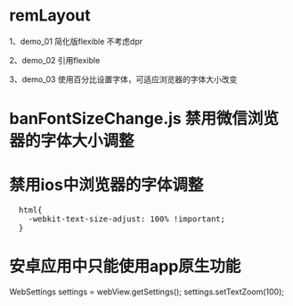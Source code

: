 # remLayout
1、demo_01 简化版flexible 不考虑dpr

2、demo_02 引用flexible

3、demo_03 使用百分比设置字体，可适应浏览器的字体大小改变

# banFontSizeChange.js 禁用微信浏览器的字体大小调整

# 禁用ios中浏览器的字体调整
<pre>
  html{
    -webkit-text-size-adjust: 100% !important;
  }
</pre>

# 安卓应用中只能使用app原生功能

WebSettings settings = webView.getSettings();
settings.setTextZoom(100);

